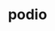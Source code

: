 ---
title: "podio"
layout: cache
categories: [package, develop]
meta: {"compilers": ["gcc@=11.4.0"], "num_specs": 18, "num_specs_by_stack": {"hep": 18, "root": 18}, "oss": ["ubuntu22.04"], "platforms": ["linux"], "stacks": ["hep", "root"], "targets": ["x86_64_v3"], "versions": ["1.2"]}
spec_details: [{"compiler": "gcc@=11.4.0", "hash": "3zvh2g4nhmnzfpiuzidbapufz2uzscn3", "os": "ubuntu22.04", "platform": "linux", "size": "-", "stacks": ["hep", "root"], "target": "x86_64_v3", "variants": ["build_system=cmake", "build_type=Release", "cxxstd=20", "~datasource", "generator=make", "~ipo", "+rntuple", "+sio"], "versions": ["1.2"]}, {"compiler": "gcc@=11.4.0", "hash": "4y63crfqbpw6ansgjeq7ijpijuhfgx3y", "os": "ubuntu22.04", "platform": "linux", "size": "-", "stacks": ["hep", "root"], "target": "x86_64_v3", "variants": ["build_system=cmake", "build_type=Release", "cxxstd=20", "~datasource", "generator=make", "~ipo", "+rntuple", "+sio"], "versions": ["1.2"]}, {"compiler": "gcc@=11.4.0", "hash": "5cfj5j4tn4jb7wnvulnc4sxlxmt5a2bx", "os": "ubuntu22.04", "platform": "linux", "size": "-", "stacks": ["hep", "root"], "target": "x86_64_v3", "variants": ["build_system=cmake", "build_type=Release", "cxxstd=20", "~datasource", "generator=make", "~ipo", "+rntuple", "+sio"], "versions": ["1.2"]}, {"compiler": "gcc@=11.4.0", "hash": "ae6vg3nzpobg3f7ib7vaqrmsgadiin3e", "os": "ubuntu22.04", "platform": "linux", "size": "-", "stacks": ["hep", "root"], "target": "x86_64_v3", "variants": ["build_system=cmake", "build_type=Release", "cxxstd=20", "~datasource", "generator=make", "~ipo", "+rntuple", "+sio"], "versions": ["1.2"]}, {"compiler": "gcc@=11.4.0", "hash": "cbrthdj33ewq3snlm46cckv7zmb6ctft", "os": "ubuntu22.04", "platform": "linux", "size": "-", "stacks": ["hep", "root"], "target": "x86_64_v3", "variants": ["build_system=cmake", "build_type=Release", "cxxstd=20", "~datasource", "generator=make", "~ipo", "+rntuple", "+sio"], "versions": ["1.2"]}, {"compiler": "gcc@=11.4.0", "hash": "evsamw3ld5wrwu6uxbsulp7bhhcz6pga", "os": "ubuntu22.04", "platform": "linux", "size": "-", "stacks": ["hep", "root"], "target": "x86_64_v3", "variants": ["build_system=cmake", "build_type=Release", "cxxstd=20", "~datasource", "generator=make", "~ipo", "+rntuple", "+sio"], "versions": ["1.2"]}, {"compiler": "gcc@=11.4.0", "hash": "f36z44wdszyfrd7amv3qtchfj2dvp4x7", "os": "ubuntu22.04", "platform": "linux", "size": "-", "stacks": ["hep", "root"], "target": "x86_64_v3", "variants": ["build_system=cmake", "build_type=Release", "cxxstd=20", "~datasource", "generator=make", "~ipo", "+rntuple", "+sio"], "versions": ["1.2"]}, {"compiler": "gcc@=11.4.0", "hash": "fuklzarxecka6ak32nklzuj4x4e6shoq", "os": "ubuntu22.04", "platform": "linux", "size": "-", "stacks": ["hep", "root"], "target": "x86_64_v3", "variants": ["build_system=cmake", "build_type=Release", "cxxstd=20", "~datasource", "generator=make", "~ipo", "+rntuple", "+sio"], "versions": ["1.2"]}, {"compiler": "gcc@=11.4.0", "hash": "g3yt3mwbtnbc6ykrqvcshmxpopxakfu5", "os": "ubuntu22.04", "platform": "linux", "size": "-", "stacks": ["hep", "root"], "target": "x86_64_v3", "variants": ["build_system=cmake", "build_type=Release", "cxxstd=20", "~datasource", "generator=make", "~ipo", "+rntuple", "+sio"], "versions": ["1.2"]}, {"compiler": "gcc@=11.4.0", "hash": "gvz7y35xhkkdpxhs5eaqj6pajt5i6dvm", "os": "ubuntu22.04", "platform": "linux", "size": "-", "stacks": ["hep", "root"], "target": "x86_64_v3", "variants": ["build_system=cmake", "build_type=Release", "cxxstd=20", "~datasource", "generator=make", "~ipo", "+rntuple", "+sio"], "versions": ["1.2"]}, {"compiler": "gcc@=11.4.0", "hash": "hvjpthakee6j4tzj54yl53i57llj2sfl", "os": "ubuntu22.04", "platform": "linux", "size": "-", "stacks": ["hep", "root"], "target": "x86_64_v3", "variants": ["build_system=cmake", "build_type=Release", "cxxstd=20", "~datasource", "generator=make", "~ipo", "+rntuple", "+sio"], "versions": ["1.2"]}, {"compiler": "gcc@=11.4.0", "hash": "jnzwysbmdszoxgauyox6in76sqabmzn4", "os": "ubuntu22.04", "platform": "linux", "size": "-", "stacks": ["hep", "root"], "target": "x86_64_v3", "variants": ["build_system=cmake", "build_type=Release", "cxxstd=20", "~datasource", "generator=make", "~ipo", "+rntuple", "+sio"], "versions": ["1.2"]}, {"compiler": "gcc@=11.4.0", "hash": "jvqlhcgr2xyzlb6aupl23otdlivlb4bs", "os": "ubuntu22.04", "platform": "linux", "size": "-", "stacks": ["hep", "root"], "target": "x86_64_v3", "variants": ["build_system=cmake", "build_type=Release", "cxxstd=20", "~datasource", "generator=make", "~ipo", "+rntuple", "+sio"], "versions": ["1.2"]}, {"compiler": "gcc@=11.4.0", "hash": "m5zkms4cnbloebq6twajz4e3n26xnge5", "os": "ubuntu22.04", "platform": "linux", "size": "-", "stacks": ["hep", "root"], "target": "x86_64_v3", "variants": ["build_system=cmake", "build_type=Release", "cxxstd=20", "~datasource", "generator=make", "~ipo", "+rntuple", "+sio"], "versions": ["1.2"]}, {"compiler": "gcc@=11.4.0", "hash": "rnh5cbgyvn4hmu622tdjxnrxvjgg4fon", "os": "ubuntu22.04", "platform": "linux", "size": "-", "stacks": ["hep", "root"], "target": "x86_64_v3", "variants": ["build_system=cmake", "build_type=Release", "cxxstd=20", "~datasource", "generator=make", "~ipo", "+rntuple", "+sio"], "versions": ["1.2"]}, {"compiler": "gcc@=11.4.0", "hash": "vrsyszqpyum24nosclzdnetqifvd5o4k", "os": "ubuntu22.04", "platform": "linux", "size": "-", "stacks": ["hep", "root"], "target": "x86_64_v3", "variants": ["build_system=cmake", "build_type=Release", "cxxstd=20", "~datasource", "generator=make", "~ipo", "+rntuple", "+sio"], "versions": ["1.2"]}, {"compiler": "gcc@=11.4.0", "hash": "xckff5zuvaflyqwjyopq2y2avyogexbl", "os": "ubuntu22.04", "platform": "linux", "size": "-", "stacks": ["hep", "root"], "target": "x86_64_v3", "variants": ["build_system=cmake", "build_type=Release", "cxxstd=20", "~datasource", "generator=make", "~ipo", "+rntuple", "+sio"], "versions": ["1.2"]}, {"compiler": "gcc@=11.4.0", "hash": "yf42jadyt65stqralop2lhgexjv5ybjr", "os": "ubuntu22.04", "platform": "linux", "size": "-", "stacks": ["hep", "root"], "target": "x86_64_v3", "variants": ["build_system=cmake", "build_type=Release", "cxxstd=20", "~datasource", "generator=make", "~ipo", "+rntuple", "+sio"], "versions": ["1.2"]}]
---